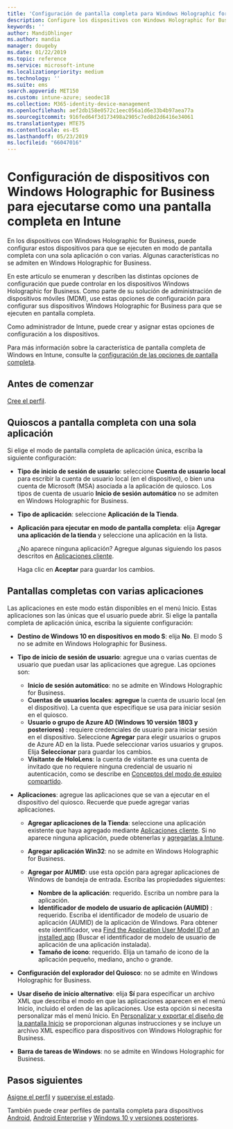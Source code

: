 ```yaml
---
title: 'Configuración de pantalla completa para Windows Holographic for Business en Microsoft Intune: Azure | Microsoft Docs'
description: Configure los dispositivos con Windows Holographic for Business como pantallas completas con una sola aplicación y con varias, personalice el menú Inicio, agregue aplicaciones, muestre la barra de tareas y configure un explorador web en Microsoft Intune.
keywords: ''
author: MandiOhlinger
ms.author: mandia
manager: dougeby
ms.date: 01/22/2019
ms.topic: reference
ms.service: microsoft-intune
ms.localizationpriority: medium
ms.technology: ''
ms.suite: ems
search.appverid: MET150
ms.custom: intune-azure; seodec18
ms.collection: M365-identity-device-management
ms.openlocfilehash: aef2db158e0572c1eec056a1d6e33b4b97aea77a
ms.sourcegitcommit: 916fed64f3d173498a2905c7ed8d2d6416e34061
ms.translationtype: MTE75
ms.contentlocale: es-ES
ms.lasthandoff: 05/23/2019
ms.locfileid: "66047016"
---
```

# <a name="windows-holographic-for-business-device-settings-to-run-as-a-kiosk-in-intune"></a>Configuración de dispositivos con Windows Holographic for Business para ejecutarse como una pantalla completa en Intune

En los dispositivos con Windows Holographic for Business, puede configurar estos dispositivos para que se ejecuten en modo de pantalla completa con una sola aplicación o con varias. Algunas características no se admiten en Windows Holographic for Business.

En este artículo se enumeran y describen las distintas opciones de configuración que puede controlar en los dispositivos Windows Holographic for Business. Como parte de su solución de administración de dispositivos móviles (MDM), use estas opciones de configuración para configurar sus dispositivos Windows Holographic for Business para que se ejecuten en pantalla completa.

Como administrador de Intune, puede crear y asignar estas opciones de configuración a los dispositivos.

Para más información sobre la característica de pantalla completa de Windows en Intune, consulte la [configuración de las opciones de pantalla completa](kiosk-settings.md).

## <a name="before-you-begin"></a>Antes de comenzar

[Cree el perfil](kiosk-settings.md#create-the-profile).

## <a name="single-full-screen-app-kiosks"></a>Quioscos a pantalla completa con una sola aplicación

Si elige el modo de pantalla completa de aplicación única, escriba la siguiente configuración:

- **Tipo de inicio de sesión de usuario**: seleccione **Cuenta de usuario local** para escribir la cuenta de usuario local (en el dispositivo), o bien una cuenta de Microsoft (MSA) asociada a la aplicación de quiosco. Los tipos de cuenta de usuario **Inicio de sesión automático** no se admiten en Windows Holographic for Business.

- **Tipo de aplicación**: seleccione **Aplicación de la Tienda**.

- **Aplicación para ejecutar en modo de pantalla completa**: elija **Agregar una aplicación de la tienda** y seleccione una aplicación en la lista.

    ¿No aparece ninguna aplicación? Agregue algunas siguiendo los pasos descritos en [Aplicaciones cliente](apps-add.md).

    Haga clic en **Aceptar** para guardar los cambios.

## <a name="multi-app-kiosks"></a>Pantallas completas con varias aplicaciones

Las aplicaciones en este modo están disponibles en el menú Inicio. Estas aplicaciones son las únicas que el usuario puede abrir. Si elige la pantalla completa de aplicación única, escriba la siguiente configuración:

- **Destino de Windows 10 en dispositivos en modo S**: elija **No**. El modo S no se admite en Windows Holographic for Business.

- **Tipo de inicio de sesión de usuario**: agregue una o varias cuentas de usuario que puedan usar las aplicaciones que agregue. Las opciones son: 

  - **Inicio de sesión automático**: no se admite en Windows Holographic for Business.
  - **Cuentas de usuarios locales**: **agregue** la cuenta de usuario local (en el dispositivo). La cuenta que especifique se usa para iniciar sesión en el quiosco.
  - **Usuario o grupo de Azure AD (Windows 10 versión 1803 y posteriores)** : requiere credenciales de usuario para iniciar sesión en el dispositivo. Seleccione **Agregar** para elegir usuarios o grupos de Azure AD en la lista. Puede seleccionar varios usuarios y grupos. Elija **Seleccionar** para guardar los cambios.
  - **Visitante de HoloLens**: la cuenta de visitante es una cuenta de invitado que no requiere ninguna credencial de usuario ni autenticación, como se describe en [Conceptos del modo de equipo compartido](https://docs.microsoft.com/windows/configuration/set-up-shared-or-guest-pc#shared-pc-mode-concepts).

- **Aplicaciones**: agregue las aplicaciones que se van a ejecutar en el dispositivo del quiosco. Recuerde que puede agregar varias aplicaciones.

  - **Agregar aplicaciones de la Tienda**: seleccione una aplicación existente que haya agregado mediante [Aplicaciones cliente](apps-add.md). Si no aparece ninguna aplicación, puede obtenerlas y [agregarlas a Intune](store-apps-windows.md).
  - **Agregar aplicación Win32**: no se admite en Windows Holographic for Business.
  - **Agregar por AUMID**: use esta opción para agregar aplicaciones de Windows de bandeja de entrada. Escriba las propiedades siguientes: 

    - **Nombre de la aplicación**: requerido. Escriba un nombre para la aplicación.
    - **Identificador de modelo de usuario de aplicación (AUMID)** : requerido. Escriba el identificador de modelo de usuario de aplicación (AUMID) de la aplicación de Windows. Para obtener este identificador, vea [Find the Application User Model ID of an installed app](https://docs.microsoft.com/windows-hardware/customize/enterprise/find-the-application-user-model-id-of-an-installed-app) (Buscar el identificador de modelo de usuario de aplicación de una aplicación instalada).
    - **Tamaño de icono**: requerido. Elija un tamaño de icono de la aplicación pequeño, mediano, ancho o grande.

- **Configuración del explorador del Quiosco**: no se admite en Windows Holographic for Business.

- **Usar diseño de inicio alternativo**: elija **Sí** para especificar un archivo XML que describa el modo en que las aplicaciones aparecen en el menú Inicio, incluido el orden de las aplicaciones. Use esta opción si necesita personalizar más el menú Inicio. En [Personalizar y exportar el diseño de la pantalla Inicio](https://docs.microsoft.com/hololens/hololens-kiosk#start-layout-for-hololens) se proporcionan algunas instrucciones y se incluye un archivo XML específico para dispositivos con Windows Holographic for Business.

- **Barra de tareas de Windows**: no se admite en Windows Holographic for Business.

## <a name="next-steps"></a>Pasos siguientes

[Asigne el perfil](device-profile-assign.md) y [supervise el estado](device-profile-monitor.md).

También puede crear perfiles de pantalla completa para dispositivos [Android](device-restrictions-android.md#kiosk), [Android Enterprise](device-restrictions-android-for-work.md#dedicated-device-settings) y [Windows 10 y versiones posteriores](kiosk-settings-windows.md).
